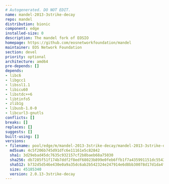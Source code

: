 ```yaml
---
# Autogenerated. DO NOT EDIT.
name: mandel-2013-3strike-decay
repo: mandel
distribution: bionic
component: edge
installed-size: 0
description: The mandel fork of EOSIO
homepage: https://github.com/eosnetworkfoundation/mandel
maintainer: EOS Network Foundation
section: devel
priority: optional
architecture: amd64
pre-depends: []
depends:
- libc6
- libgcc1
- libssl1.1
- libicu60
- libstdc++6
- libtinfo5
- zlib1g
- libusb-1.0-0
- libcurl3-gnutls
conflicts: []
breaks: []
replaces: []
suggests: []
built-using: []
versions:
- filename: pool/edge/m/mandel-2013-3strike-decay/mandel-2013-3strike-decay_2.0.13-3strike-decay-ubuntu-18.04_amd64.deb
  md5sum: 4c5f206b745d91dfc6e11161e5c82842
  sha1: 3d29ebad45dc7635c932157cf2b8baeb68a75030
  sha256: db7285f51f174b7ddf2f8edf68023b899e0feb6ffb1f7a435991151dc554300d
  sha512: b732d5d546e430e0a9a35dc6ab2b542324e247914e6d8bb30078d17d1da4fa3e50436dbb6319cfd57223bd37333f7917cbc978d62a33aa5c2143943ce538550a
  size: 45185340
  version: 2.0.13-3strike-decay
---
```

